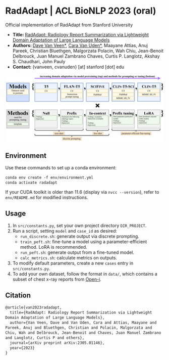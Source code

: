 # RadAdapt | ACL BioNLP 2023 (oral)

Official implementation of RadAdapt from Stanford University<br>
- <b> Title: </b>[RadAdapt: Radiology Report Summarization via Lightweight
Domain Adaptation of Large Language Models](https://arxiv.org/pdf/2305.01146.pdf)<br>
- <b>Authors: </b>[Dave Van Veen\*](https://davevanveen.com/), [Cara Van Uden\*](https://caravanuden.com/), Maayane Attias, Anuj Pareek, Christian Bluethgen, Malgorzata Polacin, Wah Chiu, Jean-Benoit Delbrouck, Juan Manuel Zambrano Chaves, Curtis P. Langlotz, Akshay S. Chaudhari, John Pauly<br>
- <b>Contact: </b>{vanveen, cvanuden} [at] stanford [dot] edu<br>

<img src='img/teaser.png'/>

## Environment
Use these commands to set up a conda environment:
```
conda env create -f env/environment.yml
conda activate radadapt
```

If your CUDA toolkit is older than 11.6 (display via `nvcc --version`), refer to `env/README.md` for modified instructions.

## Usage

1. In `src/constants.py`, set your own project directory `DIR_PROJECT`.
2. Run a script, setting `model` and `case_id` as desired:
    - `run_discrete.sh`: generate output via discrete prompting.
    - `train_peft.sh`: fine-tune a model using a parameter-efficient method. LoRA is recommended.
    - `run_peft.sh`: generate output from a fine-tuned model.
    - `calc_metrics.sh`: calculate metrics on outputs.
3. To modify default parameters, create a new `cases` entry in `src/constants.py`.
4. To add your own dataset, follow the format in `data/`, which contains a subset of chest x-ray reports from [Open-i](https://openi.nlm.nih.gov/faq).

## Citation
```
@article{van2023radadapt,
  title={RadAdapt: Radiology Report Summarization via Lightweight Domain Adaptation of Large Language Models},
  author={Van Veen, Dave and Van Uden, Cara and Attias, Maayane and Pareek, Anuj and Bluethgen, Christian and Polacin, Malgorzata and Chiu, Wah and Delbrouck, Jean-Benoit and Chaves, Juan Manuel Zambrano and Langlotz, Curtis P and others},
  journal={arXiv preprint arXiv:2305.01146},
  year={2023}
}
```
